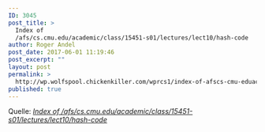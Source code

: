 ```yaml
---
ID: 3045
post_title: >
  Index of
  /afs/cs.cmu.edu/academic/class/15451-s01/lectures/lect10/hash-code
author: Roger Andel
post_date: 2017-06-01 11:19:46
post_excerpt: ""
layout: post
permalink: >
  http://wp.wolfspool.chickenkiller.com/wprcs1/index-of-afscs-cmu-eduacademicclass15451-s01lectureslect10hash-code/
published: true
---
```

Quelle: <em><a href="http://www.cs.cmu.edu/afs/cs.cmu.edu/academic/class/15451-s01/lectures/lect10/hash-code/">Index of /afs/cs.cmu.edu/academic/class/15451-s01/lectures/lect10/hash-code</a></em>